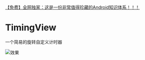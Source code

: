 [【免费】全网独家：这是一份非常值得珍藏的Android知识体系！！！](https://blog.csdn.net/silencezwm/article/details/85070260)

# TimingView
一个简易的旋转自定义计时器


![效果](https://img-blog.csdnimg.cn/20190114151406676.gif)
